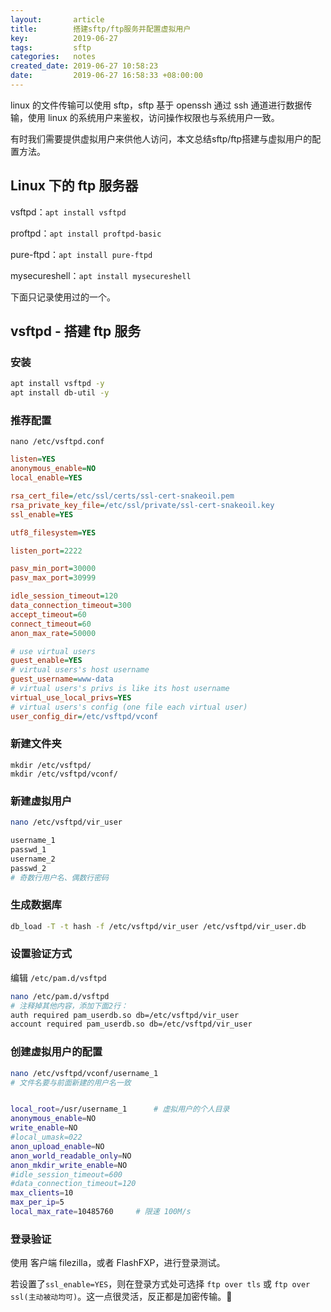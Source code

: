 ```yaml
---
layout:       article
title:        搭建sftp/ftp服务并配置虚拟用户
key:          2019-06-27
tags:         sftp
categories:   notes
created_date: 2019-06-27 10:58:23
date:         2019-06-27 16:58:33 +08:00:00
---
```


linux 的文件传输可以使用 sftp，sftp 基于 openssh 通过 ssh 通道进行数据传输，使用 linux 的系统用户来鉴权，访问操作权限也与系统用户一致。

有时我们需要提供虚拟用户来供他人访问，本文总结sftp/ftp搭建与虚拟用户的配置方法。

<!--more-->

## Linux 下的 ftp 服务器

vsftpd：`apt install vsftpd`

proftpd：`apt install proftpd-basic`

pure-ftpd：`apt install pure-ftpd`

mysecureshell：`apt install mysecureshell`

下面只记录使用过的一个。

## vsftpd - 搭建 ftp 服务

### 安装

```sh
apt install vsftpd -y
apt install db-util -y
```

### 推荐配置

`nano /etc/vsftpd.conf`

```ini
listen=YES
anonymous_enable=NO
local_enable=YES

rsa_cert_file=/etc/ssl/certs/ssl-cert-snakeoil.pem
rsa_private_key_file=/etc/ssl/private/ssl-cert-snakeoil.key
ssl_enable=YES

utf8_filesystem=YES

listen_port=2222

pasv_min_port=30000
pasv_max_port=30999

idle_session_timeout=120
data_connection_timeout=300
accept_timeout=60
connect_timeout=60
anon_max_rate=50000

# use virtual users
guest_enable=YES
# virtual users's host username
guest_username=www-data
# virtual users's privs is like its host username
virtual_use_local_privs=YES
# virtual users's config (one file each virtual user)
user_config_dir=/etc/vsftpd/vconf

```

### 新建文件夹

```
mkdir /etc/vsftpd/
mkdir /etc/vsftpd/vconf/

```

### 新建虚拟用户

```sh
nano /etc/vsftpd/vir_user

username_1
passwd_1
username_2
passwd_2
# 奇数行用户名、偶数行密码
```

### 生成数据库

```sh
db_load -T -t hash -f /etc/vsftpd/vir_user /etc/vsftpd/vir_user.db
```

### 设置验证方式

编辑 `/etc/pam.d/vsftpd`

```sh
nano /etc/pam.d/vsftpd
# 注释掉其他内容，添加下面2行：
auth required pam_userdb.so db=/etc/vsftpd/vir_user
account required pam_userdb.so db=/etc/vsftpd/vir_user
```

### 创建虚拟用户的配置

```sh
nano /etc/vsftpd/vconf/username_1
# 文件名要与前面新建的用户名一致


local_root=/usr/username_1		# 虚拟用户的个人目录
anonymous_enable=NO
write_enable=NO
#local_umask=022
anon_upload_enable=NO
anon_world_readable_only=NO
anon_mkdir_write_enable=NO
#idle_session_timeout=600
#data_connection_timeout=120
max_clients=10
max_per_ip=5
local_max_rate=10485760		# 限速 100M/s

```

### 登录验证

使用 客户端 filezilla，或者 FlashFXP，进行登录测试。

若设置了`ssl_enable=YES`，则在登录方式处可选择 `ftp over tls` 或 `ftp over ssl(主动被动均可)`。这一点很灵活，反正都是加密传输。:monkey: